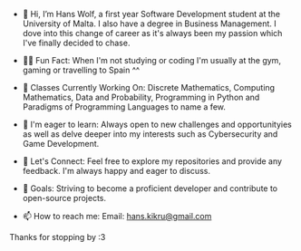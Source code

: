 - 👋 Hi, I’m Hans Wolf, a first year Software Development student at the University of Malta. I also have a degree in Business Management.
I dove into this change of career as it's always been my passion which I've finally decided to chase.

- 👨‍💻 Fun Fact:
When I'm not studying or coding I'm usually at the gym, gaming or travelling to Spain ^^

- 🚀 Classes Currently Working On:
Discrete Mathematics, Computing Mathematics, Data and Probability, Programming in Python and Paradigms of Programming Languages to name a few.

- 🌱 I'm eager to learn:
Always open to new challenges and opportunityies as well as delve deeper into my interests such as Cybersecurity and Game Development.

- 🤝 Let's Connect:
Feel free to explore my repositories and provide any feedback. I'm always happy and eager to discuss.

- 🎯 Goals:
Striving to become a proficient developer and contribute to open-source projects.

- 📫 How to reach me:
Email: hans.kikru@gmail.com

Thanks for stopping by :3 
